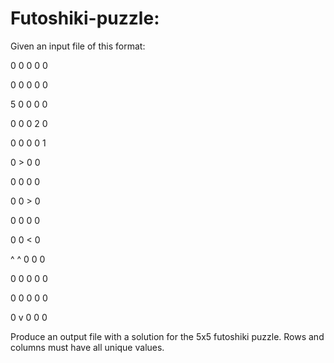 # Futoshiki-puzzle:
Given an input file of this format:

0 0 0 0 0

0 0 0 0 0

5 0 0 0 0

0 0 0 2 0

0 0 0 0 1


0 > 0 0

0 0 0 0

0 0 > 0

0 0 0 0

0 0 < 0

^ ^ 0 0 0


0 0 0 0 0

0 0 0 0 0

0 v 0 0 0 

Produce an output file with a solution for the 5x5 futoshiki puzzle. Rows and columns must have all unique values.
